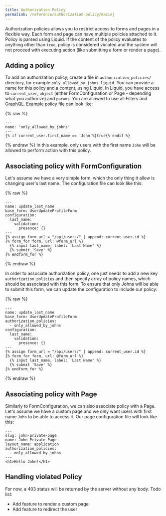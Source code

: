 ```yaml
---
title: Authorization Policy
permalink: /reference/authorization-policy/maciej
---
```


Authorization policies allows you to restrict access to forms and pages in a flexible way. Each form and page can have multiple policies attached to it. Policy is parsed using Liquid. If the content of the policy evaluates to anything other than `true`, policy is considered violated and the system will not proceed with executing action (like submitting a form or render a page).

## Adding a policy

To add an authorization policy, create a file in `authorization_policies/` directory, for example `only_allowed_by_johns.liquid`.
You can provide a name for this policy and a content, using Liquid. In Liquid, you have access to `current_user`, `object` (either FormConfiguration or Page - depending what you authorize) and `params`. You are allowed to use all Filters and GraphQL. Example policy file can look like:

{% raw %}
```liquid
---
name: 'only_allowed_by_johns'
---
{% if current_user.first_name == 'John'%}true{% endif %}
```
{% endraw %}
In this example, only users with the first name `John` will be allowed to perform action with this policy.

## Associating policy with FormConfiguration

Let's assume we have a very simple form, which the only thing it allow is changing user's last name. The configuration file can look like this:

{% raw %}
```liquid
---
name: update_last_name
base_form: UserUpdateProfileForm
configuration:
  last_name:
    validation:
      presence: {}
---
{% assign form_url = "/api/users/" | append: current_user.id %}
{% form_for form, url: @form_url %}
  {% input last_name, label: 'Last Name' %}
  {% submit 'Save' %}
{% endform_for %}
```
{% endraw %}

In order to associate authorization policy, one just needs to add a new key `authorization_policies` and then specify array of policy names, which should be associated with this form. To ensure that only Johns will be able to submit this form, we can update the configuration to include our policy:

{% raw %}
```liquid
---
name: update_last_name
base_form: UserUpdateProfileForm
authorization_policies:
  - only_allowed_by_johns
configuration:
  last_name:
    validation:
      presence: {}
---
{% assign form_url = "/api/users/" | append: current_user.id %}
{% form_for form, url: @form_url %}
  {% input last_name, label: 'Last Name' %}
  {% submit 'Save' %}
{% endform_for %}
```
{% endraw %}

## Associating policy with Page

Similarly to FormConfiguration, we can also associate policy with a Page. Let's assume we have a custom page and we only want users with first name `John` to be able to access it. Our page configuration file will look like this:

```liquid
---
slug: john-private-page
name: John Private Page
layout_name: application
authorization_policies:
  - only_allowed_by_johns
---
<h1>Hello John!</h1>
```

## Handling violated Policy

For now, a 403 status will be returned by the server without any body. Todo list:

* Add feature to render a custom page
* Add feature to redirect the user
